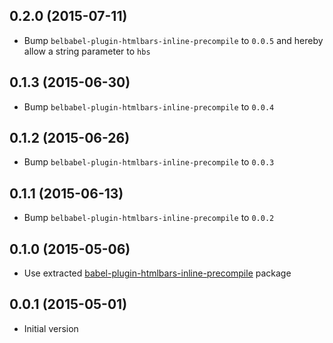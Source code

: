 ## 0.2.0 (2015-07-11)

- Bump `belbabel-plugin-htmlbars-inline-precompile` to `0.0.5` and hereby allow a string parameter to `hbs`

## 0.1.3 (2015-06-30)

- Bump `belbabel-plugin-htmlbars-inline-precompile` to `0.0.4`

## 0.1.2 (2015-06-26)

- Bump `belbabel-plugin-htmlbars-inline-precompile` to `0.0.3`

## 0.1.1 (2015-06-13)

- Bump `belbabel-plugin-htmlbars-inline-precompile` to `0.0.2`

## 0.1.0 (2015-05-06)

- Use extracted [babel-plugin-htmlbars-inline-precompile](https://github.com/pangratz/babel-plugin-htmlbars-inline-precompile) package

## 0.0.1 (2015-05-01)

- Initial version
